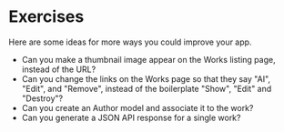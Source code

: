 # Exercises

Here are some ideas for more ways you could improve your app. 

* Can you make a thumbnail image appear on the Works listing page, instead of the URL? 
* Can you change the links on the Works page so that they say "AI", "Edit", and "Remove", instead of the boilerplate "Show", "Edit" and "Destroy"?
* Can you create an Author model and associate it to the work? 
* Can you generate a JSON API response for a single work? 